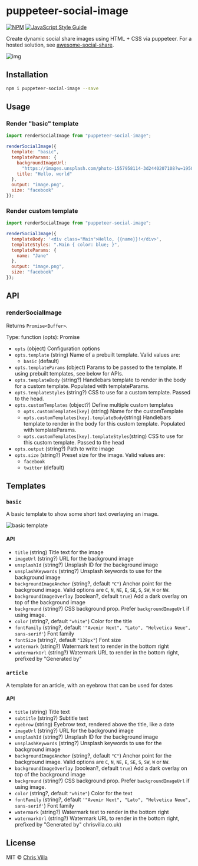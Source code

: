 # puppeteer-social-image

[![NPM](https://img.shields.io/npm/v/puppeteer-social-image.svg)](https://www.npmjs.com/package/puppeteer-social-image) [![JavaScript Style Guide](https://img.shields.io/badge/code_style-prettier-brightgreen.svg)](https://prettier.io)

Create dynamic social share images using HTML + CSS via puppeteer. For a hosted solution, see [awesome-social-share](https://github.com/chrisvxd/awesome-social-share).

![img](https://i.ibb.co/PwVm1ky/Artboard.png)

## Installation

```sh
npm i puppeteer-social-image --save
```

## Usage

### Render "basic" template

```js
import renderSocialImage from "puppeteer-social-image";

renderSocialImage({
  template: "basic",
  templateParams: {
    backgroundImageUrl:
      "https://images.unsplash.com/photo-1557958114-3d2440207108?w=1950&q=80",
    title: "Hello, world"
  },
  output: "image.png",
  size: "facebook"
});
```

### Render custom template

```js
import renderSocialImage from "puppeteer-social-image";

renderSocialImage({
  templateBody: '<div class="Main">Hello, {{name}}!</div>',
  templateStyles: ".Main { color: blue; }",
  templateParams: {
    name: "Jane"
  },
  output: "image.png",
  size: "facebook"
});
```

## API

### renderSocialImage

Returns `Promise<Buffer>`.

Type: function (opts): Promise

- `opts` (object) Configuration options
- `opts.template` (string) Name of a prebuilt template. Valid values are:
  - `basic` (default)
- `opts.templateParams` (object) Params to be passed to the template. If using prebuilt templates, see below for APIs.
- `opts.templateBody` (string?) Handlebars template to render in the body for a custom template. Populated with templateParams.
- `opts.templateStyles` (string?) CSS to use for a custom template. Passed to the head.
- `opts.customTemplates` (object?) Define multiple custom templates
  - `opts.customTemplates[key]` (string) Name for the customTemplate
  - `opts.customTemplates[key].templateBody`(string) Handlebars template to render in the body for this custom template. Populated with templateParams.
  - `opts.customTemplates[key].templateStyles`(string) CSS to use for this custom template. Passed to the head
- `opts.output` (string?) Path to write image
- `opts.size` (string?) Preset size for the image. Valid values are:
  - `facebook`
  - `twitter` (default)

## Templates

### `basic`

A basic template to show some short text overlaying an image.

![basic template](https://i.ibb.co/pvc16gx/Group.png)

#### API

- `title` (string) Title text for the image
- `imageUrl` (string?) URL for the background image
- `unsplashId` (string?) Unsplash ID for the background image
- `unsplashKeywords` (string?) Unsplash keywords to use for the background image
- `backgroundImageAnchor` (string?, default `"C"`) Anchor point for the background image. Valid options are `C`, `N`, `NE`, `E`, `SE`, `S`, `SW`, `W` or `NW`.
- `backgroundImageOverlay` (boolean?, default `true`) Add a dark overlay on top of the background image
- `background` (string?) CSS background prop. Prefer `backgroundImageUrl` if using image.
- `color` (string?, default `"white"`) Color for the title
- `fontFamily` (string?, default `'"Avenir Next", "Lato", "Helvetica Neue", sans-serif'`) Font family
- `fontSize` (string?, default `"128px"`) Font size
- `watermark` (string?) Watermark text to render in the bottom right
- `watermarkUrl` (string?) Watermark URL to render in the bottom right, prefixed by "Generated by"

### `article`

A template for an article, with an eyebrow that can be used for dates

#### API

- `title` (string) Title text
- `subtitle` (string?) Subtitle text
- `eyebrow` (string) Eyebrow text, rendered above the title, like a date
- `imageUrl` (string?) URL for the background image
- `unsplashId` (string?) Unsplash ID for the background image
- `unsplashKeywords` (string?) Unsplash keywords to use for the background image
- `backgroundImageAnchor` (string?, default `"C"`) Anchor point for the background image. Valid options are `C`, `N`, `NE`, `E`, `SE`, `S`, `SW`, `W` or `NW`.
- `backgroundImageOverlay` (boolean?, default `true`) Add a dark overlay on top of the background image
- `background` (string?) CSS background prop. Prefer `backgroundImageUrl` if using image.
- `color` (string?, default `"white"`) Color for the text
- `fontFamily` (string?, default `'"Avenir Next", "Lato", "Helvetica Neue", sans-serif'`) Font family
- `watermark` (string?) Watermark text to render in the bottom right
- `watermarkUrl` (string?) Watermark URL to render in the bottom right, prefixed by "Generated by"
  chrisvilla.co.uk)

## License

MIT © [Chris Villa](http://www.chrisvilla.co.uk)
